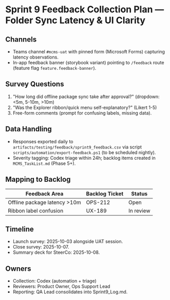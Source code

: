 # Sprint 9 Feedback Collection Plan — Folder Sync Latency & UI Clarity

## Channels
- Teams channel `#mcms-uat` with pinned form (Microsoft Forms) capturing latency observations.
- In-app feedback banner (storybook variant) pointing to `/feedback` route (feature flag `feature.feedback-banner`).

## Survey Questions
1. "How long did offline package sync take after approval?" (dropdown: <5m, 5-10m, >10m)
2. "Was the Explorer ribbon/quick menu self-explanatory?" (Likert 1-5)
3. Free-form comments (prompt for confusing labels, missing data).

## Data Handling
- Responses exported daily to `artifacts/testing/feedback/sprint9_feedback.csv` via script `scripts/automation/export-feedback.ps1` (to be scheduled nightly).
- Severity tagging: Codex triage within 24h; backlog items created in `MCMS_TaskList.md` (Phase 5+).

## Mapping to Backlog
| Feedback Area | Backlog Ticket | Status |
| --- | --- | --- |
| Offline package latency >10m | OPS-212 | Open |
| Ribbon label confusion | UX-189 | In review |

## Timeline
- Launch survey: 2025-10-03 alongside UAT session.
- Close survey: 2025-10-07.
- Summary deck for SteerCo: 2025-10-08.

## Owners
- Collection: Codex (automation + triage)
- Reviewers: Product Owner, Ops Support Lead
- Reporting: QA Lead consolidates into Sprint9_Log.md.
